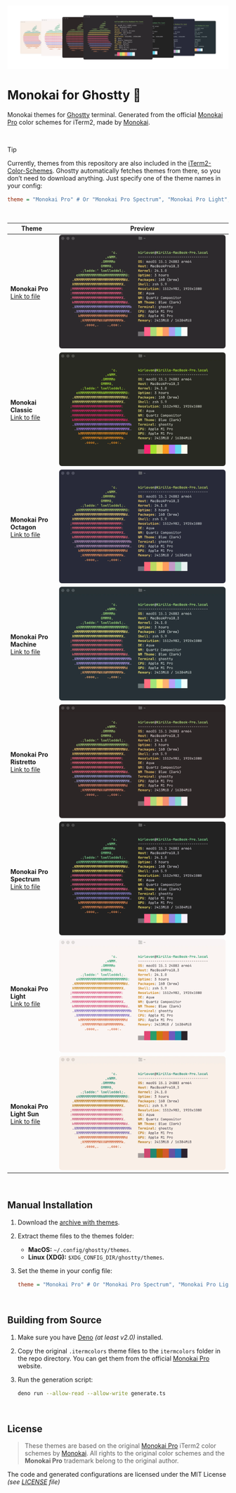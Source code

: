 ![Theme Preview](./images/preview.webp)

# Monokai for Ghostty 👻

Monokai themes for [Ghostty](https://github.com/mitchellh/ghostty) terminal. Generated from the official [Monokai Pro](https://monokai.pro/) color schemes for iTerm2, made by [Monokai](https://monokai.com/).

<br>

> [!TIP]
> Currently, themes from this repository are also included in the [iTerm2-Color-Schemes](https://github.com/mbadolato/iTerm2-Color-Schemes). Ghostty automatically fetches themes from there, so you don’t need to download anything. Just specify one of the theme names in your config:
> ```ini
> theme = "Monokai Pro" # Or "Monokai Pro Spectrum", "Monokai Pro Light", etc
> ```

<br>

| Theme                                                                        | Preview                                          |
| ---------------------------------------------------------------------------- | ------------------------------------------------ |
| **Monokai Pro** <br> [Link to file](./Monokai%20Pro)                         | ![Monokai Pro](./images/MonokaiPro.webp)         |
| **Monokai Classic** <br> [Link to file](./Monokai%20Classic)                 | ![Monokai Classic](./images/MonokaiClassic.webp) |
| **Monokai Pro Octagon** <br> [Link to file](./Monokai%20Pro%20Octagon)       | ![Octagon](./images/MonokaiProOctagon.webp)      |
| **Monokai Pro Machine** <br> [Link to file](./Monokai%20Pro%20Machine)       | ![Machine](./images/MonokaiProMachine.webp)      |
| **Monokai Pro Ristretto** <br> [Link to file](./Monokai%20Pro%20Ristretto)   | ![Ristretto](./images/MonokaiProRistretto.webp)  |
| **Monokai Pro Spectrum** <br> [Link to file](./Monokai%20Pro%20Spectrum)     | ![Spectrum](./images/MonokaiProSpectrum.webp)    |
| **Monokai Pro Light** <br> [Link to file](./Monokai%20Pro%20Light)           | ![Light](./images/MonokaiProLight.webp)          |
| **Monokai Pro Light Sun** <br> [Link to file](./Monokai%20Pro%20Light%20Sun) | ![Sun](./images/MonokaiProLightSun.webp)         |

<br>

## Manual Installation

1. Download the [archive with themes](https://github.com/Kirlovon/monokai-ghostty/releases).

2. Extract theme files to the themes folder:

    - **MacOS:** `~/.config/ghostty/themes`.
    - **Linux (XDG):** `$XDG_CONFIG_DIR/ghostty/themes`.

3. Set the theme in your config file:
    ```ini
    theme = "Monokai Pro" # Or "Monokai Pro Spectrum", "Monokai Pro Light", etc
    ```

<br>

## Building from Source

1. Make sure you have [Deno](https://deno.land/) _(at least v2.0)_ installed.

2. Copy the original `.itermcolors` theme files to the `itermcolors` folder in the repo directory. You can get them from the official [Monokai Pro](https://monokai.pro/iterm) website.

3. Run the generation script:

    ```bash
    deno run --allow-read --allow-write generate.ts
    ```

<br>

## License

> These themes are based on the original [Monokai Pro](https://monokai.pro/iterm) iTerm2 color schemes by [Monokai](https://monokai.com/). All rights to the original color schemes and the **Monokai Pro** trademark belong to the original author.

The code and generated configurations are licensed under the MIT License _(see [LICENSE](./LICENSE) file)_
